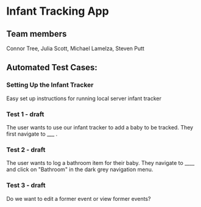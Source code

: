 # Infant Tracking App
## Team members
Connor Tree, Julia Scott, Michael Lamelza, Steven Putt

## Automated Test Cases:

### Setting Up the Infant Tracker
Easy set up instructions for running local server infant tracker

### Test 1 - draft
The user wants to use our infant tracker to add a baby to be tracked. They first navigate to ___ .


### Test 2 - draft
The user wants to log a bathroom item for their baby.  They navigate to ____ and click on "Bathroom" in the dark grey navigation menu.

### Test 3 - draft
Do we want to edit a former event or view former events?